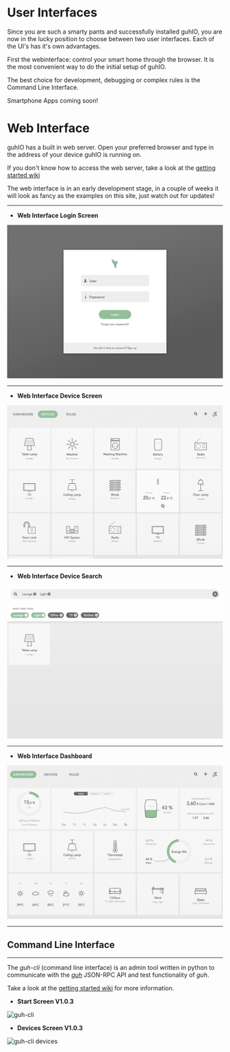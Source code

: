 # User Interfaces

Since you are such a smarty pants and successfully installed guhIO, you are now in the lucky position to choose between two user interfaces. Each of the UI's has it's own advantages.

First the webinterface: control your smart home through the browser. It is the most convenient way to do the initial setup of guhIO.

The best choice for development, debugging or complex rules is the Command Line Interface.

Smartphone Apps coming soon!

# Web Interface

guhIO has a built in web server. Open your preferred browser and type in the address of your device guhIO is running on.

If you don't know how to access the web server, take a look at the [getting started wiki](https://github.com/guh/guh/wiki/Getting-started#access-the-web-interface)

The web interface is in an early development stage, in a couple of weeks it will look as fancy as the examples on this site, just watch out for updates!

***

* **Web Interface Login Screen**


![web interface login screen](images/guhIO_login.png)

***

* **Web Interface Device Screen**


![web interface device screen](images/guhIO_devices.png)

***


* **Web Interface Device Search**


![web interface device screen](images/guhIO_tags.png)

***


* **Web Interface Dashboard**

![web interface device screen](images/guhIO_dashboard.png)

***





## Command Line Interface
--------------------------------------------

The *guh-cli* (command line interface) is an admin tool written in python to communicate with the [*guh*](https://github.com/guh/guh) JSON-RPC API and test functionality of *guh*.

Take a look at the [getting started wiki](https://github.com/guh/guh/wiki/Getting-started#guh-cli) for more information.


* **Start Screen V1.0.3**

![guh-cli ](https://cloud.githubusercontent.com/assets/5207214/8826753/fbd254ec-3088-11e5-9e07-10c3a276de39.png)

* **Devices Screen V1.0.3**

![guh-cli devices](https://cloud.githubusercontent.com/assets/5207214/8826760/0cfab5b6-3089-11e5-9012-df0aad571f08.png)
